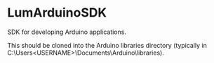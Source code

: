 # LumArduinoSDK
SDK for developing Arduino applications.

This should be cloned into the Arduino libraries directory (typically in C:\Users\<USERNAME>\Documents\Arduino\libraries).